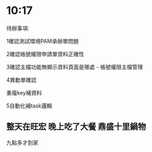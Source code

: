 # 10:17

待辦事項:

1確認測試環境PAM承辦單問題

2確認帳號權限申請單資料正確性

3確認主檔功能無顯示資料頁面是哪處 - 帳號權限主檔管理

4異動單確認

重複key補資料

5自動化補task邏輯

## 整天在旺宏 晚上吃了大餐 鼎盛十里鍋物

九點多才到家